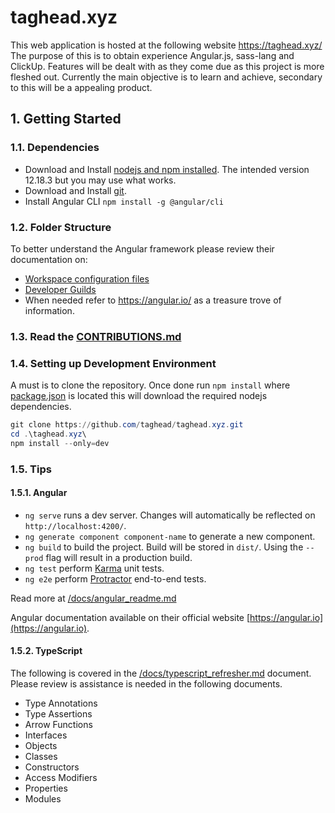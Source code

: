 # taghead.xyz

This web application is hosted at the following website https://taghead.xyz/ The purpose of this is to obtain experience Angular.js, sass-lang and ClickUp. Features will be dealt with as they come due as this project is more fleshed out. Currently the main objective is to learn and achieve, secondary to this will be a appealing product. 

## 1. Getting Started

### 1.1. Dependencies 

- Download and Install [nodejs and npm installed](https://nodejs.org/en/download/). The intended version 12.18.3 but you may use what works.
- Download and Install [git](https://git-scm.com/downloads).
- Install Angular CLI `npm install -g @angular/cli`

### 1.2. Folder Structure

To better understand the Angular framework please review their documentation on:
- [Workspace configuration files](https://angular.io/guide/file-structure#workspace-configuration-files)
- [Developer Guilds](https://angular.io/guide/router)
- When needed refer to https://angular.io/ as a treasure trove of information.

### 1.3. Read the [CONTRIBUTIONS.md](/CONTRIBUTIONS.md)
  
### 1.4. Setting up Development Environment

A must is to clone the repository. Once done run `npm install` where [package.json](/package.json) is located this will download the required nodejs dependencies.

```powershell
git clone https://github.com/taghead/taghead.xyz.git
cd .\taghead.xyz\
npm install --only=dev
```

### 1.5. Tips 

#### 1.5.1. Angular
- `ng serve` runs a dev server. Changes will automatically be reflected on `http://localhost:4200/`.
- `ng generate component component-name` to generate a new component.
- `ng build` to build the project. Build will be stored in `dist/`. Using the `--prod` flag will result in a production build.
- `ng test` perform [Karma](https://karma-runner.github.io) unit tests.
- `ng e2e` perform [Protractor](http://www.protractortest.org/) end-to-end tests.

Read more at [/docs/angular_readme.md](/docs/angular_readme.md)

Angular documentation available on their official website [https://angular.io](https://angular.io).

#### 1.5.2. TypeScript

The following is covered in the [/docs/typescript_refresher.md](/docs/typescript_refresher.md) document. Please review is assistance is needed in the following documents. 
- Type Annotations
- Type Assertions
- Arrow Functions
- Interfaces
- Objects
- Classes
- Constructors
- Access Modifiers
- Properties
- Modules

